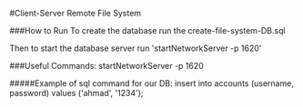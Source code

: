 #Client-Server Remote File System

###How to Run
To create the database run the create-file-system-DB.sql

Then to start the database server run 'startNetworkServer -p 1620'

###Useful Commands:
startNetworkServer -p 1620

#####Example of sql command for our DB:
insert into accounts (username, password) values ('ahmad', '1234');
